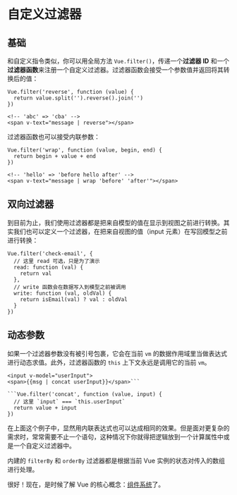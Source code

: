 # 自定义过滤器

## 基础

和自定义指令类似，你可以用全局方法 `Vue.filter()`，传递一个**过滤器 ID** 和一个**过滤器函数**来注册一个自定义过滤器。过滤器函数会接受一个参数值并返回将其转换后的值：

```
Vue.filter('reverse', function (value) {
  return value.split('').reverse().join('')
})
```


```
<!-- 'abc' => 'cba' -->
<span v-text="message | reverse"></span>
```

过滤器函数也可以接受内联参数：

```
Vue.filter('wrap', function (value, begin, end) {
  return begin + value + end
})
```

```
<!-- 'hello' => 'before hello after' -->
<span v-text="message | wrap 'before' 'after'"></span>
```

## 双向过滤器

到目前为止，我们使用过滤器都是把来自模型的值在显示到视图之前进行转换。其实我们也可以定义一个过滤器，在把来自视图的值（input 元素）在写回模型之前进行转换：

```
Vue.filter('check-email', {
  // 这里 read 可选，只是为了演示
  read: function (val) {
    return val
  },
  // write 函数会在数据写入到模型之前被调用
  write: function (val, oldVal) {
    return isEmail(val) ? val : oldVal
  }
})
```

## 动态参数

如果一个过滤器参数没有被引号包裹，它会在当前 `vm` 的数据作用域里当做表达式进行动态求值。此外，过滤器函数的 `this` 上下文永远是调用它的当前 `vm`。

```
<input v-model="userInput">
<span>{{msg | concat userInput}}</span>```

```Vue.filter('concat', function (value, input) {
  // 这里 `input` === `this.userInput`
  return value + input
})
```

在上面这个例子中，显然用内联表达式也可以达成相同的效果。但是面对更复杂的需求时，常常需要不止一个语句，这种情况下你就得把逻辑放到一个计算属性中或是一个自定义过滤器中。

内建的 `filterBy` 和 `orderBy` 过滤器都是根据当前 Vue 实例的状态对传入的数组进行处理。

很好！现在，是时候了解 Vue 的核心概念：[组件系统](system.md)了。

